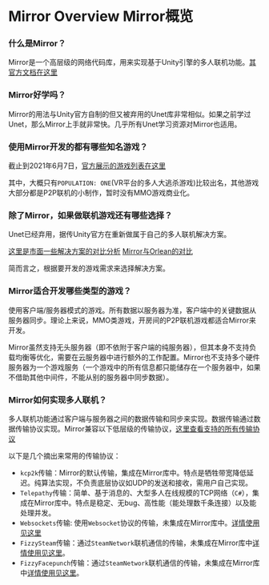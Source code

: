 # Mirror Overview Mirror概览

### 什么是Mirror？

Mirror是一个高层级的网络代码库，用来实现基于Unity引擎的多人联机功能。[其官方文档在这里](https://mirror-networking.gitbook.io/docs/)

### Mirror好学吗？

Mirror的用法与Unity官方自制的但又被弃用的Unet库非常相似。如果之前学过Unet，那么Mirror上手就非常快。几乎所有Unet学习资源对Mirror也适用。

### 使用Mirror开发的都有哪些知名游戏？

截止到2021年6月7日，[官方展示的游戏列表在这里](https://mirror-networking.com/showcase/)

其中，大概只有`POPULATION: ONE`(VR平台的多人大逃杀游戏)比较出名，其他游戏大部分都是P2P联机的小制作，暂时没有MMO游戏商业化。

### 除了Mirror，如果做联机游戏还有哪些选择？

Unet已经弃用，据传Unity官方在重新做属于自己的多人联机解决方案。

[这里是市面一些解决方案的对比分析](https://forum.unity.com/threads/what-are-the-pros-and-cons-of-available-network-solutions-assets.609088/)
[Mirror与Orlean的对比](https://www.bencinstudios.com/unity-multiplayer-mirror-or-orleans-which-framework-is-best-for-your-next-unity-project/)

简而言之，根据要开发的游戏需求来选择解决方案。

### Mirror适合开发哪些类型的游戏？

使用客户端/服务器模式的游戏。所有数据以服务器为准，客户端中的关键数据从服务器同步。理论上来说，MMO类游戏，开房间的P2P联机游戏都适合Mirror来开发。

Mirror虽然支持无头服务器（即不依附于客户端的纯服务器），但其本身不支持负载均衡等优化，需要在云服务器中进行额外的工作配置。Mirror也不支持多个硬件服务器为一个游戏服务（一个游戏中的所有信息都只能储存在一个服务器中，如果不借助其他中间件，不能从别的服务器中同步数据）。

### Mirror如何实现多人联机？

多人联机功能通过客户端与服务器之间的数据传输和同步来实现。数据传输通过数据传输协议实现。Mirror兼容以下低层级的传输协议，[这里查看支持的所有传输协议](https://mirror-networking.gitbook.io/docs/transports)

以下是几个摘出来常用的传输协议：

+ `kcp2k`传输：Mirror的默认传输，集成在Mirror库中。特点是牺牲带宽降低延迟。纯算法实现，不负责底层协议如UDP的发送和接收，需用户自己实现。
+ `Telepathy`传输：简单、基于消息的、大型多人在线规模的TCP网络（`C#`），集成在Mirror库中。特点是稳定、无bug、高性能（能处理数千条连接）以及能处理并发。
+ `Websockets`传输: 使用`Websocket`协议的传输，未集成在Mirror库中。[详情使用见这里](https://mirror-networking.gitbook.io/docs/transports/websockets-transport)
+ `FizzySteam`传输：通过`SteamNetwork`联机通信的传输，未集成在Mirror库中[详情使用见这里](https://mirror-networking.gitbook.io/docs/transports/fizzysteamworks-transport)。
+ `FizzyFacepunch`传输：通过`SteamNetwork`联机通信的传输，未集成在Mirror库中[详情使用见这里](https://mirror-networking.gitbook.io/docs/transports/fizzyfacepunch-transport)。

